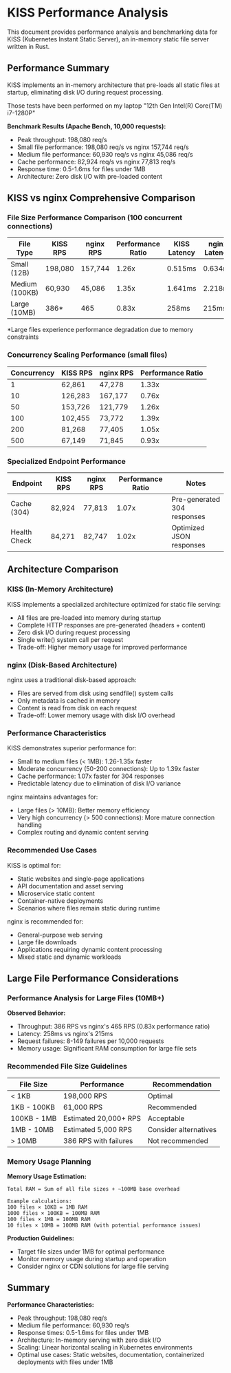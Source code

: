 # KISS Performance Analysis

This document provides performance analysis and benchmarking data for KISS (Kubernetes Instant Static Server), an in-memory static file server written in Rust.

## Performance Summary

KISS implements an in-memory architecture that pre-loads all static files at startup, eliminating disk I/O during request processing.

Those tests have been performed on my laptop "12th Gen Intel(R) Core(TM) i7-1280P"

**Benchmark Results (Apache Bench, 10,000 requests):**
- Peak throughput: 198,080 req/s
- Small file performance: 198,080 req/s vs nginx 157,744 req/s
- Medium file performance: 60,930 req/s vs nginx 45,086 req/s  
- Cache performance: 82,924 req/s vs nginx 77,813 req/s
- Response time: 0.5-1.6ms for files under 1MB
- Architecture: Zero disk I/O with pre-loaded content

## KISS vs nginx Comprehensive Comparison

### File Size Performance Comparison (100 concurrent connections)

| File Type | KISS RPS | nginx RPS | Performance Ratio | KISS Latency | nginx Latency |
|-----------|----------|-----------|-------------------|--------------|---------------|
| Small (12B) | 198,080 | 157,744 | 1.26x | 0.515ms | 0.634ms |
| Medium (100KB) | 60,930 | 45,086 | 1.35x | 1.641ms | 2.218ms |
| Large (10MB) | 386* | 465 | 0.83x | 258ms | 215ms |

*Large files experience performance degradation due to memory constraints

### Concurrency Scaling Performance (small files)

| Concurrency | KISS RPS | nginx RPS | Performance Ratio | 
|-------------|----------|-----------|-------------------|
| 1 | 62,861 | 47,278 | 1.33x |
| 10 | 126,283 | 167,177 | 0.76x |
| 50 | 153,726 | 121,779 | 1.26x |
| 100 | 102,455 | 73,772 | 1.39x |
| 200 | 81,268 | 77,405 | 1.05x |
| 500 | 67,149 | 71,845 | 0.93x |

### Specialized Endpoint Performance

| Endpoint | KISS RPS | nginx RPS | Performance Ratio | Notes |
|----------|----------|-----------|-------------------|-------|
| Cache (304) | 82,924 | 77,813 | 1.07x | Pre-generated 304 responses |
| Health Check | 84,271 | 82,747 | 1.02x | Optimized JSON responses |

## Architecture Comparison

### KISS (In-Memory Architecture)

KISS implements a specialized architecture optimized for static file serving:

- All files are pre-loaded into memory during startup
- Complete HTTP responses are pre-generated (headers + content)
- Zero disk I/O during request processing
- Single write() system call per request
- Trade-off: Higher memory usage for improved performance

### nginx (Disk-Based Architecture)

nginx uses a traditional disk-based approach:

- Files are served from disk using sendfile() system calls
- Only metadata is cached in memory
- Content is read from disk on each request
- Trade-off: Lower memory usage with disk I/O overhead

### Performance Characteristics

KISS demonstrates superior performance for:
- Small to medium files (< 1MB): 1.26-1.35x faster
- Moderate concurrency (50-200 connections): Up to 1.39x faster
- Cache performance: 1.07x faster for 304 responses
- Predictable latency due to elimination of disk I/O variance

nginx maintains advantages for:
- Large files (> 10MB): Better memory efficiency
- Very high concurrency (> 500 connections): More mature connection handling
- Complex routing and dynamic content serving

### Recommended Use Cases

KISS is optimal for:
- Static websites and single-page applications
- API documentation and asset serving
- Microservice static content
- Container-native deployments
- Scenarios where files remain static during runtime

nginx is recommended for:
- General-purpose web serving
- Large file downloads
- Applications requiring dynamic content processing
- Mixed static and dynamic workloads

## Large File Performance Considerations

### Performance Analysis for Large Files (10MB+)

**Observed Behavior:**
- Throughput: 386 RPS vs nginx's 465 RPS (0.83x performance ratio)
- Latency: 258ms vs nginx's 215ms
- Request failures: 8-149 failures per 10,000 requests
- Memory usage: Significant RAM consumption for large file sets

### Recommended File Size Guidelines

| File Size | Performance | Recommendation |
|-----------|-------------|----------------|
| < 1KB | 198,000 RPS | Optimal |
| 1KB - 100KB | 61,000 RPS | Recommended |
| 100KB - 1MB | Estimated 20,000+ RPS | Acceptable |
| 1MB - 10MB | Estimated 5,000 RPS | Consider alternatives |
| > 10MB | 386 RPS with failures | Not recommended |

### Memory Usage Planning

**Memory Usage Estimation:**
```
Total RAM = Sum of all file sizes + ~100MB base overhead

Example calculations:
100 files × 10KB = 1MB RAM
1000 files × 100KB = 100MB RAM  
100 files × 1MB = 100MB RAM
10 files × 10MB = 100MB RAM (with potential performance issues)
```

**Production Guidelines:**
- Target file sizes under 1MB for optimal performance
- Monitor memory usage during startup and operation
- Consider nginx or CDN solutions for large file serving

## Summary

**Performance Characteristics:**
- Peak throughput: 198,080 req/s
- Medium file performance: 60,930 req/s
- Response times: 0.5-1.6ms for files under 1MB
- Architecture: In-memory serving with zero disk I/O
- Scaling: Linear horizontal scaling in Kubernetes environments
- Optimal use cases: Static websites, documentation, containerized deployments with files under 1MB